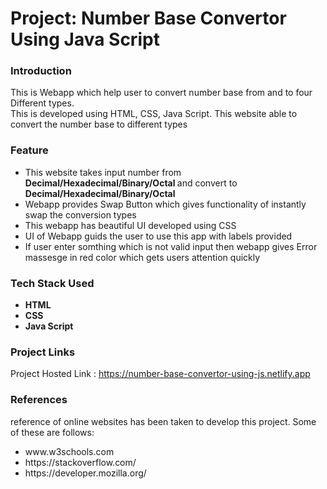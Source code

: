 <h1>Project: Number Base Convertor Using Java Script</h1>

<h3>Introduction</h3>
<p>This is Webapp which help user to convert number base from and to four Different types.
    <br>
    This is developed using HTML, CSS, Java Script. This website able to convert the number base to different types
</p>

<h3>Feature</h3>
<ul>
    <li>This website takes input number from <b> Decimal/Hexadecimal/Binary/Octal </b> and convert to  <b> Decimal/Hexadecimal/Binary/Octal  </b></li>
    <li>Webapp provides Swap Button which gives functionality of instantly swap the conversion types</li>
    <li>This webapp has beautiful UI developed using CSS </li>
    <li>UI of Webapp guids the user to use this app with labels provided</li>
    <li>If user enter somthing which is not valid input then webapp gives Error massesge in red color which gets users attention quickly</li>
</ul>


<h3>Tech Stack Used</h3>
<ul>
    <li><b>HTML</b></li>
    <li><b>CSS</b></li>
    <li><b>Java Script</b></li>
</ul>

<h3>Project Links</h3>
<p>Project Hosted Link : <a href="https://number-base-convertor-using-js.netlify.app" target="_blank">https://number-base-convertor-using-js.netlify.app </a></p>


<h3>References</h3>
<p>reference of online websites has been taken to develop this project. Some of these are follows:</p>
<ul>
    <li>www.w3schools.com</li>
    <li>https://stackoverflow.com/</li>
    <li>https://developer.mozilla.org/</li>
</ul>
